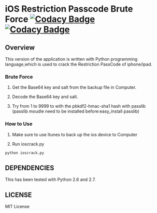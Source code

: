 # iOS Restriction Passcode Brute Force [![Codacy Badge](https://api.codacy.com/project/badge/Grade/5c343edc44b8436588b1a2fc153a98d4)](https://www.codacy.com/app/thehappydinoa/iOS-Restriction-Crack?utm_source=github.com&amp;utm_medium=referral&amp;utm_content=thehappydinoa/iOS-Restriction-Crack&amp;utm_campaign=Badge_Grade) [![Codacy Badge](https://api.codacy.com/project/badge/Coverage/5c343edc44b8436588b1a2fc153a98d4)](https://www.codacy.com/app/thehappydinoa/iOS-Restriction-Crack?utm_source=github.com&utm_medium=referral&utm_content=thehappydinoa/iOS-Restriction-Crack&utm_campaign=Badge_Coverage)


## Overview

This version of the application is written with Python programming language,which is used to crack the Restriction PassCode of iphone/ipad.

### Brute Force

1. Get the Base64 key and salt from the backup file in Computer.

2. Decode the Base64 key and salt.

3. Try from 1 to 9999 to with the pbkdf2-hmac-sha1 hash with passlib
(passlib moudle need to be installed before:easy_install passlib)


### How to Use
1. Make sure to use Itunes to back up the ios device to Computer

2. Run ioscrack.py
```python
python ioscrack.py
```

## DEPENDENCIES

This has been tested with Python 2.6 and 2.7.

## LICENSE

MIT License
